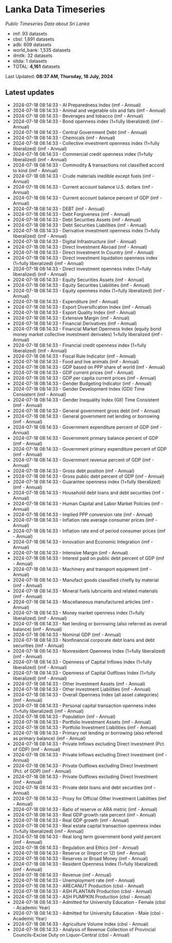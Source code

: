 # Lanka Data Timeseries
*Public Timeseries Data about Sri Lanka*

* imf: 93 datasets
* cbsl: 1,891 datasets
* adb: 609 datasets
* world_bank: 1,535 datasets
* dmtlk: 32 datasets
* sltda: 1 datasets
* TOTAL: **4,161** datasets

Last Updated: **08:37 AM, Thursday, 18 July, 2024**

## Latest updates

* 2024-07-18 08:14:33 - AI Preparedness Index (imf - Annual)
* 2024-07-18 08:14:33 - Animal and vegetable oils and fats (imf - Annual)
* 2024-07-18 08:14:33 - Beverages and tobacco (imf - Annual)
* 2024-07-18 08:14:33 - Bond openness index (1=fully liberalized) (imf - Annual)
* 2024-07-18 08:14:33 - Central Government Debt (imf - Annual)
* 2024-07-18 08:14:33 - Chemicals (imf - Annual)
* 2024-07-18 08:14:33 - Collective investment openness index (1=fully liberalized) (imf - Annual)
* 2024-07-18 08:14:33 - Commercial credit openness index (1=fully liberalized) (imf - Annual)
* 2024-07-18 08:14:33 - Commodity & transactions not classified accord to kind (imf - Annual)
* 2024-07-18 08:14:33 - Crude materials inedible except fuels (imf - Annual)
* 2024-07-18 08:14:33 - Current account balance U.S. dollars (imf - Annual)
* 2024-07-18 08:14:33 - Current account balance percent of GDP (imf - Annual)
* 2024-07-18 08:14:33 - DEBT (imf - Annual)
* 2024-07-18 08:14:33 - Debt Forgiveness (imf - Annual)
* 2024-07-18 08:14:33 - Debt Securities Assets (imf - Annual)
* 2024-07-18 08:14:33 - Debt Securities Liabilities (imf - Annual)
* 2024-07-18 08:14:33 - Derivative investment openness index (1=fully liberalized) (imf - Annual)
* 2024-07-18 08:14:33 - Digital Infrastructure (imf - Annual)
* 2024-07-18 08:14:33 - Direct Investment Abroad (imf - Annual)
* 2024-07-18 08:14:33 - Direct Investment In Country (imf - Annual)
* 2024-07-18 08:14:33 - Direct investment liquidation openness index (1=fully liberalized) (imf - Annual)
* 2024-07-18 08:14:33 - Direct investment openness index (1=fully liberalized) (imf - Annual)
* 2024-07-18 08:14:33 - Equity Securities Assets (imf - Annual)
* 2024-07-18 08:14:33 - Equity Securities Liabilities (imf - Annual)
* 2024-07-18 08:14:33 - Equity openness index (1=fully liberalized) (imf - Annual)
* 2024-07-18 08:14:33 - Expenditure (imf - Annual)
* 2024-07-18 08:14:33 - Export Diversification Index (imf - Annual)
* 2024-07-18 08:14:33 - Export Quality Index (imf - Annual)
* 2024-07-18 08:14:33 - Extensive Margin (imf - Annual)
* 2024-07-18 08:14:33 - Financial Derivatives (imf - Annual)
* 2024-07-18 08:14:33 - Financial Market Openness Index (equity bond money market collective investment derivates) 1=fully liberalized (imf - Annual)
* 2024-07-18 08:14:33 - Financial credit openness index (1=fully liberalized) (imf - Annual)
* 2024-07-18 08:14:33 - Fiscal Rule Indicator (imf - Annual)
* 2024-07-18 08:14:33 - Food and live animals (imf - Annual)
* 2024-07-18 08:14:33 - GDP based on PPP share of world (imf - Annual)
* 2024-07-18 08:14:33 - GDP current prices (imf - Annual)
* 2024-07-18 08:14:33 - GDP per capita current prices (imf - Annual)
* 2024-07-18 08:14:33 - Gender Budgeting Indicator (imf - Annual)
* 2024-07-18 08:14:33 - Gender Development Index (GDI) Time Consistent (imf - Annual)
* 2024-07-18 08:14:33 - Gender Inequality Index (GII) Time Consistent (imf - Annual)
* 2024-07-18 08:14:33 - General government gross debt (imf - Annual)
* 2024-07-18 08:14:33 - General government net lending or borrowing (imf - Annual)
* 2024-07-18 08:14:33 - Government expenditure percent of GDP (imf - Annual)
* 2024-07-18 08:14:33 - Government primary balance percent of GDP (imf - Annual)
* 2024-07-18 08:14:33 - Government primary expenditure percent of GDP (imf - Annual)
* 2024-07-18 08:14:33 - Government revenue percent of GDP (imf - Annual)
* 2024-07-18 08:14:33 - Gross debt position (imf - Annual)
* 2024-07-18 08:14:33 - Gross public debt percent of GDP (imf - Annual)
* 2024-07-18 08:14:33 - Guarantee openness index (1=fully liberalized) (imf - Annual)
* 2024-07-18 08:14:33 - Household debt loans and debt securities (imf - Annual)
* 2024-07-18 08:14:33 - Human Capital and Labor Market Policies (imf - Annual)
* 2024-07-18 08:14:33 - Implied PPP conversion rate (imf - Annual)
* 2024-07-18 08:14:33 - Inflation rate average consumer prices (imf - Annual)
* 2024-07-18 08:14:33 - Inflation rate end of period consumer prices (imf - Annual)
* 2024-07-18 08:14:33 - Innovation and Economic Integration (imf - Annual)
* 2024-07-18 08:14:33 - Intensive Margin (imf - Annual)
* 2024-07-18 08:14:33 - Interest paid on public debt percent of GDP (imf - Annual)
* 2024-07-18 08:14:33 - Machinery and transport equipment (imf - Annual)
* 2024-07-18 08:14:33 - Manufact goods classified chiefly by material (imf - Annual)
* 2024-07-18 08:14:33 - Mineral fuels lubricants and related materials (imf - Annual)
* 2024-07-18 08:14:33 - Miscellaneous manufactured articles (imf - Annual)
* 2024-07-18 08:14:33 - Money market openness index (1=fully liberalized) (imf - Annual)
* 2024-07-18 08:14:33 - Net lending or borrowing (also referred as overall balance) (imf - Annual)
* 2024-07-18 08:14:33 - Nominal GDP (imf - Annual)
* 2024-07-18 08:14:33 - Nonfinancial corporate debt loans and debt securities (imf - Annual)
* 2024-07-18 08:14:33 - Nonresident Openness Index (1=fully liberalized) (imf - Annual)
* 2024-07-18 08:14:33 - Openness of Capital Inflows Index (1=fully liberalized) (imf - Annual)
* 2024-07-18 08:14:33 - Openness of Capital Outflows Index (1=fully liberalized) (imf - Annual)
* 2024-07-18 08:14:33 - Other Investment Assets (imf - Annual)
* 2024-07-18 08:14:33 - Other Investment Liabilities (imf - Annual)
* 2024-07-18 08:14:33 - Overall Openness Index (all asset categories) (imf - Annual)
* 2024-07-18 08:14:33 - Personal capital transaction openness index (1=fully liberalized) (imf - Annual)
* 2024-07-18 08:14:33 - Population (imf - Annual)
* 2024-07-18 08:14:33 - Portfolio Investment Assets (imf - Annual)
* 2024-07-18 08:14:33 - Portfolio Investment Liabilities (imf - Annual)
* 2024-07-18 08:14:33 - Primary net lending or borrowing (also referred as primary balance) (imf - Annual)
* 2024-07-18 08:14:33 - Private Inflows excluding Direct Investment (Pct. of GDP) (imf - Annual)
* 2024-07-18 08:14:33 - Private Inflows excluding Direct Investment (imf - Annual)
* 2024-07-18 08:14:33 - Private Outflows excluding Direct Investment (Pct. of GDP) (imf - Annual)
* 2024-07-18 08:14:33 - Private Outflows excluding Direct Investment (imf - Annual)
* 2024-07-18 08:14:33 - Private debt loans and debt securities (imf - Annual)
* 2024-07-18 08:14:33 - Proxy for Official Other Investment Liabilities (imf - Annual)
* 2024-07-18 08:14:33 - Ratio of reserve or ARA metric (imf - Annual)
* 2024-07-18 08:14:33 - Real GDP growth rate percent (imf - Annual)
* 2024-07-18 08:14:33 - Real GDP growth (imf - Annual)
* 2024-07-18 08:14:33 - Real estate capital transaction openness index (1=fully liberalized) (imf - Annual)
* 2024-07-18 08:14:33 - Real long term government bond yield percent (imf - Annual)
* 2024-07-18 08:14:33 - Regulation and Ethics (imf - Annual)
* 2024-07-18 08:14:33 - Reserve or (Import or 12) (imf - Annual)
* 2024-07-18 08:14:33 - Reserves or Broad Money (imf - Annual)
* 2024-07-18 08:14:33 - Resident Openness Index (1=fully liberalized) (imf - Annual)
* 2024-07-18 08:14:33 - Revenue (imf - Annual)
* 2024-07-18 08:14:33 - Unemployment rate (imf - Annual)
* 2024-07-18 08:14:33 - ARECANUT Production (cbsl - Annual)
* 2024-07-18 08:14:33 - ASH PLANTAIN Production (cbsl - Annual)
* 2024-07-18 08:14:33 - ASH PUMPKIN Production (cbsl - Annual)
* 2024-07-18 08:14:33 - Admitted for University Education - Female (cbsl - Academic Year)
* 2024-07-18 08:14:33 - Admitted for University Education - Male (cbsl - Academic Year)
* 2024-07-18 08:14:33 - Agriculture Volume Index (cbsl - Annual)
* 2024-07-18 08:14:33 - Analysis of Revenue Collection of Provincial Councils-Excise Duty on Liquor-Central (cbsl - Annual)